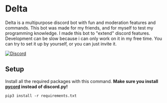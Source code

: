 # Delta
Delta is a multipurpose discord bot with fun and moderation features and commands. This bot was made for my friends, and for myself to test my programming knowledge.
I made this bot to "extend" discord features.
Development can be slow because i can only work on it in my free time. You can try to set it up by yourself, or you can just invite it.

[![Discord](https://img.shields.io/badge/Discord-5662f6?style=for-the-badge&label=invite&logo=discord&logoColor=white)][discord]

## Setup
Install all the required packages with this command. **Make sure you install [pycord][pycord] instead of discord.py!**
```
pip3 install -r requirements.txt
```

[discord]: https://sh-ort.app/ym99l
[pycord]: https://github.com/Pycord-Development/pycord/
